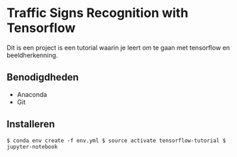 # Traffic Signs Recognition with Tensorflow
Dit is een project is een tutorial waarin je leert om te gaan met tensorflow en beeldherkenning.

## Benodigdheden 
* Anaconda
* Git

## Installeren
`$ conda env create -f env.yml
 $ source activate tensorflow-tutorial
 $ jupyter-notebook`